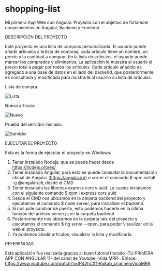 # shopping-list
Mi primera App Web con Angular. Proyecto con el objetivo de fortalecer conocimientos en Angular, Backend y Frontend


DESCRIPCIÓN DEL PROYECTO

Este proyecto es una lista de compras personalizada. El usuario puede añadir artículos a la lista de compras, cada artículo tiene un nombre, un precio y la cantidad a comprar. En la lista de artículos, el usuario puede marcar los comprados y eliminarlos. La aplicación le muestra al usuario el precio total a pagar por todos los artículos.
Cada artículo añadido es agregado a una base de datos en el lado del backend, que posteriormente es consultada y modificada para mostrarle al usuario su lista de artículos.

Lista de compra:

![Lista](https://user-images.githubusercontent.com/49569043/112118599-8818b380-8b8a-11eb-93bd-163e706531f9.JPG)

Nueva articulo:

![Nuevo](https://user-images.githubusercontent.com/49569043/112118163-15a7d380-8b8a-11eb-8da6-344df9a36379.JPG)

Prueba del servidor iniciado:

![Servidor](https://user-images.githubusercontent.com/49569043/112118018-f5781480-8b89-11eb-8f1b-c481df195c5f.JPG)


EJECUTAR EL PROYECTO

Esta es la forma de ejecutar el proyecto en Windows:
1.	Tener instalado Nodejs, que se puede hacer desde https://nodejs.org/es/
2.	Tener instalado Angular, para esto se puede consultar la documentación oficial de Angular (https://angular.io/) o correr el comando $ npm install -g @angular/cli, desde el CMD
3.	Tener instalado las librerías express cors y uuid. La cuales instalamos con el siguiente comando $ npm i express cors uuid
4.	Desde el CMD nos ubicamos en la carpeta backend del proyecto y ejecutamos el comando $ node server, para inicializar el backend.
5.	Si nos pide cambiar de puerto, esto podemos hacerlo en la última función del archivo server.js en la carpeta backend.
6.	Posteriormente nos ubicamos en la carpeta raíz del proyecto y ejecutamos el comando $ ng serve --open, para poder visualizar en la web el proyecto.
7.	Ya podemos añadir artículos, visualizar la lista y modificarla.


REFERENCIAS

Esta aplicación fue realizada gracias al buen tutorial titulado -TU PRIMERA APP CON ANGULAR 11- del canal de Youtube -Vida MRR-.
Enlace: https://www.youtube.com/watch?v=tP42hCXf-Ro&ab_channel=VidaMRR

